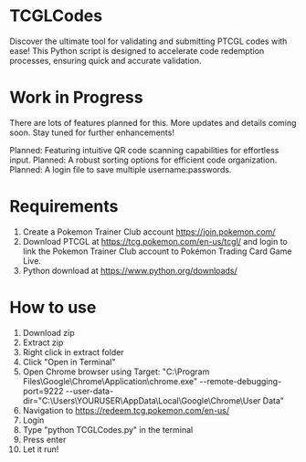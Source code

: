 # TCGLCodes
Discover the ultimate tool for validating and submitting PTCGL codes with ease! This Python script is designed to accelerate code redemption processes, ensuring quick and accurate validation.

# Work in Progress
There are lots of features planned for this. More updates and details coming soon. Stay tuned for further enhancements!

Planned: Featuring intuitive QR code scanning capabilities for effortless input.
Planned: A robust sorting options for efficient code organization.
Planned: A login file to save multiple username:passwords. 

# Requirements
1) Create a Pokemon Trainer Club account https://join.pokemon.com/
2) Download PTCGL at https://tcg.pokemon.com/en-us/tcgl/ and login to link the Pokemon Trainer Club account to Pokémon Trading Card Game Live.
3) Python download at https://www.python.org/downloads/

# How to use
1) Download zip
2) Extract zip
3) Right click in extract folder
4) Click "Open in Terminal"
5) Open Chrome browser using Target: "C:\Program Files\Google\Chrome\Application\chrome.exe" --remote-debugging-port=9222 --user-data-dir="C:\Users\YOURUSER\AppData\Local\Google\Chrome\User Data\"
6) Navigation to https://redeem.tcg.pokemon.com/en-us/
7) Login
8) Type "python TCGLCodes.py" in the terminal
9) Press enter
10) Let it run!
